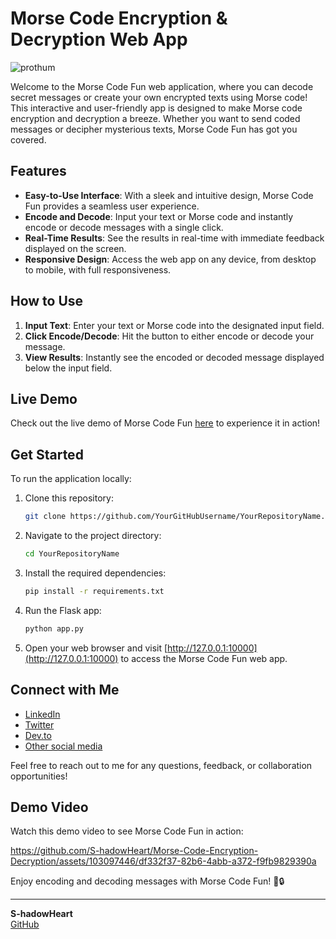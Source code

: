 # Morse Code Encryption & Decryption Web App

![prothum](https://github.com/S-hadowHeart/Morse-Code-Encryption-Decryption/assets/103097446/8eab5b89-88fc-499e-8e46-c08ca4eb9e7d)

Welcome to the Morse Code Fun web application, where you can decode secret messages or create your own encrypted texts using Morse code! This interactive and user-friendly app is designed to make Morse code encryption and decryption a breeze. Whether you want to send coded messages or decipher mysterious texts, Morse Code Fun has got you covered.

## Features

- **Easy-to-Use Interface**: With a sleek and intuitive design, Morse Code Fun provides a seamless user experience.
- **Encode and Decode**: Input your text or Morse code and instantly encode or decode messages with a single click.
- **Real-Time Results**: See the results in real-time with immediate feedback displayed on the screen.
- **Responsive Design**: Access the web app on any device, from desktop to mobile, with full responsiveness.

## How to Use

1. **Input Text**: Enter your text or Morse code into the designated input field.
2. **Click Encode/Decode**: Hit the button to either encode or decode your message.
3. **View Results**: Instantly see the encoded or decoded message displayed below the input field.

## Live Demo

Check out the live demo of Morse Code Fun [here](https://heart-code.onrender.com) to experience it in action!

## Get Started

To run the application locally:

1. Clone this repository:

   ```bash
   git clone https://github.com/YourGitHubUsername/YourRepositoryName.git
   ```

2. Navigate to the project directory:

   ```bash
   cd YourRepositoryName
   ```

3. Install the required dependencies:

   ```bash
   pip install -r requirements.txt
   ```

4. Run the Flask app:

   ```bash
   python app.py
   ```

5. Open your web browser and visit [http://127.0.0.1:10000](http://127.0.0.1:10000) to access the Morse Code Fun web app.

## Connect with Me

- [LinkedIn](https://lnkd.in/d5dA7dEn)
- [Twitter](https://twitter.com/S_hadowHeart)
- [Dev.to](https://dev.to/s_hadowheart)
- [Other social media](https://s-hadowheart.carrd.co/)

Feel free to reach out to me for any questions, feedback, or collaboration opportunities!

## Demo Video

Watch this demo video to see Morse Code Fun in action:

https://github.com/S-hadowHeart/Morse-Code-Encryption-Decryption/assets/103097446/df332f37-82b6-4abb-a372-f9fb9829390a

Enjoy encoding and decoding messages with Morse Code Fun! 🚀🔒

---

**S-hadowHeart**  
[GitHub](https://github.com/S-hadowHeart)
